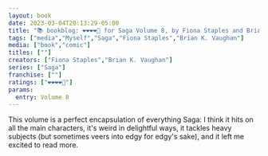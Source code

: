 ```yaml
---
layout: book
date: 2023-03-04T20:13:29-05:00
title: "📚 bookblog: ❤️❤️❤️❤️🖤 for Saga Volume 8, by Fiona Staples and Brian K. Vaughan"
tags: ["media","Myself","Saga","Fiona Staples","Brian K. Vaughan"]
media: ["book","comic"]
titles: [""]
creators: ["Fiona Staples","Brian K. Vaughan"]
series: ["Saga"]
franchise: [""]
ratings: ["❤️❤️❤️❤️🖤"]
params:
  entry: Volume 8
---
```

This volume is a perfect encapsulation of everything Saga: I think it hits on all the main characters, it's weird in delightful ways, it tackles heavy subjects (but sometimes veers into edgy for edgy's sake), and it left me excited to read more.
